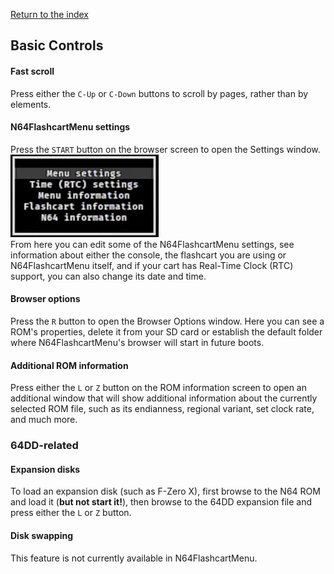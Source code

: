 [Return to the index](./00_index.md)
## Basic Controls
<!-- Could use a sample screenshot of the controller and labels here -->

#### Fast scroll
Press either the `C-Up` or `C-Down` buttons to scroll by pages, rather than by elements.

#### N64FlashcartMenu settings
Press the `START` button on the browser screen to open the Settings window.  
![Main context menu](./images/main-context-menu.png "Main context menu")  
From here you can edit some of the N64FlashcartMenu settings, see information about either the console, the flashcart you are using or N64FlashcartMenu itself, and if your cart has Real-Time Clock (RTC) support, you can also change its date and time.

#### Browser options
Press the `R` button to open the Browser Options window. Here you can see a ROM's properties, delete it from your SD card or establish the default folder 
where N64FlashcartMenu's browser will start in future boots.

#### Additional ROM information
<!-- Could use a sample screenshot here -->
Press either the `L` or `Z` button on the ROM information screen to open an additional window that will show additional information about the currently 
selected ROM file, such as its endianness, regional variant, set clock rate, and much more.

### 64DD-related

#### Expansion disks
To load an expansion disk (such as F-Zero X), first browse to the N64 ROM and load it (**but not start it!**), then browse to the 64DD expansion file and press either the `L` or `Z` button.

#### Disk swapping
This feature is not currently available in N64FlashcartMenu.
